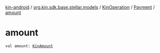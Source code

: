[kin-android](../../../index.md) / [org.kin.sdk.base.stellar.models](../../index.md) / [KinOperation](../index.md) / [Payment](index.md) / [amount](./amount.md)

# amount

`val amount: `[`KinAmount`](../../../org.kin.sdk.base.models/-kin-amount/index.md)